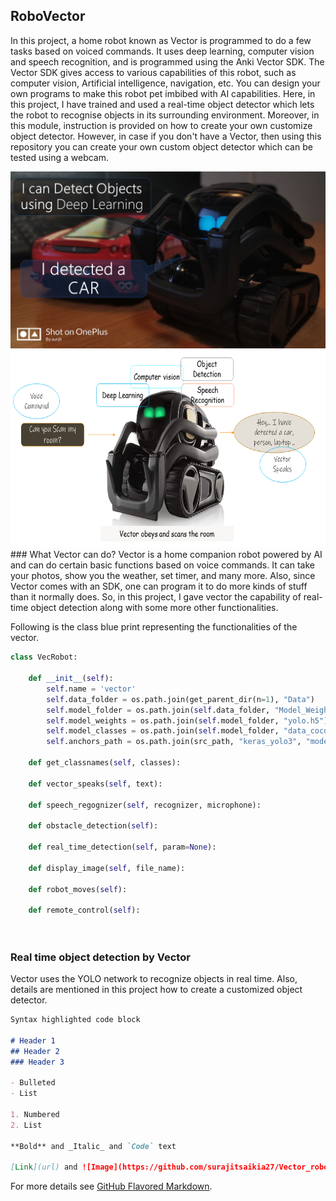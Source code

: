 ## RoboVector

In this project, a home robot known as Vector is programmed to do a few tasks based on voiced commands. It uses deep learning, computer vision and speech recognition, and is programmed using the Anki Vector SDK. The Vector SDK gives access to various capabilities of this robot, such as computer vision, Artificial intelligence, navigation, etc. You can design your own programs to make this robot pet imbibed with AI capabilities. Here, in this project, I have trained and used a real-time object detector which lets the robot to recognise objects in its surrounding environment. Moreover, in this module, instruction is provided on how to create your own customize object detector. However, in case if you don't have a Vector, then using this repository you can create your own custom object detector which can be tested using a webcam.

<img src="https://github.com/surajitsaikia27/Vector_robot_ObjectDetection/blob/master/vector.PNG" />

<img src="vectordl.png" width="590" height="315" />
### What Vector can do?
Vector is a home companion robot powered by AI and can do certain basic functions based on voice commands. It can take your photos, show you the weather, set timer, and many more. Also, since Vector comes with an SDK, one can program it to do more kinds of stuff than it normally does. So, in this project, I gave vector the capability of real-time object detection along with some more other functionalities.

Following is the class blue print representing the functionalities of the vector.

```python
class VecRobot:

    def __init__(self):
        self.name = 'vector'
        self.data_folder = os.path.join(get_parent_dir(n=1), "Data")
        self.model_folder = os.path.join(self.data_folder, "Model_Weights")
        self.model_weights = os.path.join(self.model_folder, "yolo.h5")
        self.model_classes = os.path.join(self.model_folder, "data_coco.txt")
        self.anchors_path = os.path.join(src_path, "keras_yolo3", "model_data", "yolo_anchors.txt")

    def get_classnames(self, classes):

    def vector_speaks(self, text):
      
    def speech_regognizer(self, recognizer, microphone):
    
    def obstacle_detection(self):
        
    def real_time_detection(self, param=None):
       
    def display_image(self, file_name):
      
    def robot_moves(self):
      
    def remote_control(self):
      
      
```
### Real time object detection by Vector
Vector uses the YOLO network to recognize objects in real time. Also, details are mentioned in this project how to create a customized object detector.

```markdown
Syntax highlighted code block

# Header 1
## Header 2
### Header 3

- Bulleted
- List

1. Numbered
2. List

**Bold** and _Italic_ and `Code` text

[Link](url) and ![Image](https://github.com/surajitsaikia27/Vector_robot_ObjectDetection/blob/master/vector.PNG)
```

For more details see [GitHub Flavored Markdown](https://guides.github.com/features/mastering-markdown/).

